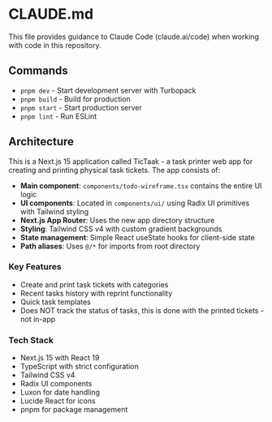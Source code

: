 # CLAUDE.md

This file provides guidance to Claude Code (claude.ai/code) when working with code in this repository.

## Commands

- `pnpm dev` - Start development server with Turbopack
- `pnpm build` - Build for production
- `pnpm start` - Start production server
- `pnpm lint` - Run ESLint

## Architecture

This is a Next.js 15 application called TicTaak - a task printer web app for creating and printing physical task tickets. The app consists of:

- **Main component**: `components/todo-wireframe.tsx` contains the entire UI logic
- **UI components**: Located in `components/ui/` using Radix UI primitives with Tailwind styling
- **Next.js App Router**: Uses the new app directory structure
- **Styling**: Tailwind CSS v4 with custom gradient backgrounds
- **State management**: Simple React useState hooks for client-side state
- **Path aliases**: Uses `@/*` for imports from root directory

### Key Features

- Create and print task tickets with categories
- Recent tasks history with reprint functionality
- Quick task templates
- Does NOT track the status of tasks, this is done with the printed tickets - not in-app

### Tech Stack

- Next.js 15 with React 19
- TypeScript with strict configuration
- Tailwind CSS v4
- Radix UI components
- Luxon for date handling
- Lucide React for icons
- pnpm for package management
